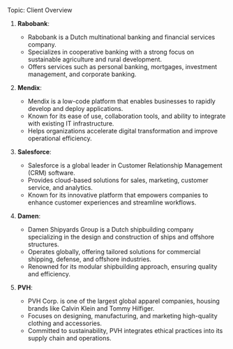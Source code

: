 Topic: Client Overview

1. **Rabobank**:
   - Rabobank is a Dutch multinational banking and financial services company.
   - Specializes in cooperative banking with a strong focus on sustainable agriculture and rural development.
   - Offers services such as personal banking, mortgages, investment management, and corporate banking.

2. **Mendix**:
   - Mendix is a low-code platform that enables businesses to rapidly develop and deploy applications.
   - Known for its ease of use, collaboration tools, and ability to integrate with existing IT infrastructure.
   - Helps organizations accelerate digital transformation and improve operational efficiency.

3. **Salesforce**:
   - Salesforce is a global leader in Customer Relationship Management (CRM) software.
   - Provides cloud-based solutions for sales, marketing, customer service, and analytics.
   - Known for its innovative platform that empowers companies to enhance customer experiences and streamline workflows.

4. **Damen**:
   - Damen Shipyards Group is a Dutch shipbuilding company specializing in the design and construction of ships and offshore structures.
   - Operates globally, offering tailored solutions for commercial shipping, defense, and offshore industries.
   - Renowned for its modular shipbuilding approach, ensuring quality and efficiency.

5. **PVH**:
   - PVH Corp. is one of the largest global apparel companies, housing brands like Calvin Klein and Tommy Hilfiger.
   - Focuses on designing, manufacturing, and marketing high-quality clothing and accessories.
   - Committed to sustainability, PVH integrates ethical practices into its supply chain and operations.
